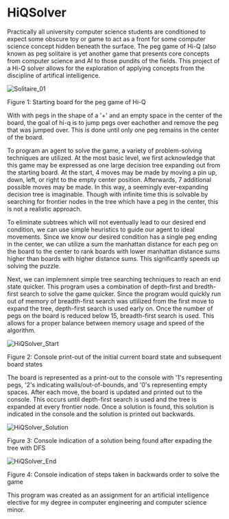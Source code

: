 # HiQSolver

Practically all university computer science students are conditioned to expect
some obscure toy or game to act as a front for some computer science concept 
hidden beneath the surface. The peg game of Hi-Q (also known as peg solitaire 
is yet another game that presents core concepts from computer science and AI 
to those pundits of the fields. This project of a Hi-Q solver allows for the 
exploration of applying concepts from the discipline of artifical intelligence. 

![Solitaire_01](https://user-images.githubusercontent.com/77171947/104413765-edbe4300-553c-11eb-9cd4-67174284833f.jpg)

Figure 1: Starting board for the peg game of Hi-Q

With with pegs in the shape of a '+' and an empty space in the center of the board,
the goal of hi-q is to jump pegs over eachother and remove the peg that was jumped
over. This is done until only one peg remains in the center of the board.

To program an agent to solve the game, a variety of problem-solving techniques are
utilized. At the most basic level, we first acknowledge that this game may be
expressed as one large decision tree expanding out from the starting board. At the
start, 4 moves may be made by moving a pin up, down, left, or right to the empty
center position. Afterwards, 7 additional possible moves may be made. In this way,
a seemingly ever-expanding decision tree is imaginable. Though with infinite time
this is solvable by searching for frontier nodes in the tree which have a peg in
the center, this is not a realistic approach.

To eliminate subtrees which will not eventually lead to our desired end condition,
we can use simple heuristics to guide our agent to ideal movements. Since we 
know our desired condition has a single peg ending in the center, we can utilize
a sum the manhattan distance for each peg on the board to the center to rank 
boards with lower manhattan distance sums higher than boards with higher distance 
sums. This significantly speeds up solving the puzzle.

Next, we can implemnent simple tree searching techniques to reach an end state quicker.
This program uses a combination of depth-first and bredth-first search to solve
the game quicker. Since the program would quickly run out of memory of breadth-first
search was utlilized from the first move to expand the tree, depth-first search is used
early on. Once the number of pegs on the board is reduced below 15, breadth-first
search is used. This allows for a proper balance between memory usage and 
speed of the algorithm.

![HiQSolver_Start](https://user-images.githubusercontent.com/77171947/104414119-b00dea00-553d-11eb-9fcc-0966798d4b12.JPG)

Figure 2: Console print-out of the initial current board state and subsequent board states

The board is represented as a print-out to the console with '1's representing pegs,
'2's indicating walls/out-of-bounds, and '0's representing empty spaces. After
each move, the board is updated and printed out to the console. This occurs until
depth-first search is used and the tree is expanded at every frontier node. Once
a solution is found, this solution is indicated in the console and the solution
is printed out backwards.

![HiQSolver_Solution](https://user-images.githubusercontent.com/77171947/104414118-b00dea00-553d-11eb-8842-57f5c989413a.JPG)

Figure 3: Console indication of a solution being found after expading the tree with DFS


![HiQSolver_End](https://user-images.githubusercontent.com/77171947/104414117-af755380-553d-11eb-9504-c484b0404153.JPG)

Figure 4: Console indication of steps taken in backwards order to solve the game

This program was created as an assignment for an artificial intelligence elective 
for my degree in computer engineering and computer science minor.

